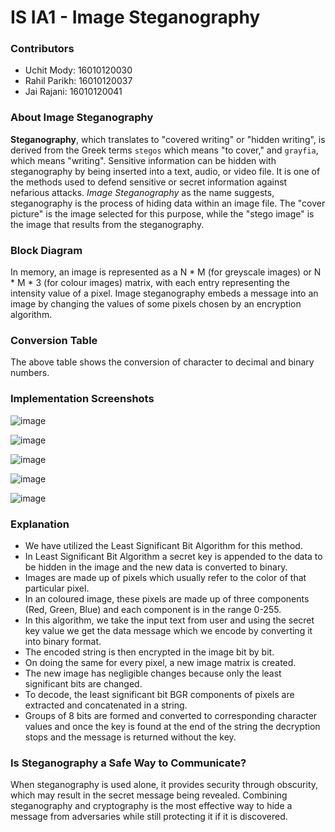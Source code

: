 # IS IA1 - Image Steganography

### Contributors
- Uchit Mody: 16010120030
- Rahil Parikh: 16010120037
- Jai Rajani: 16010120041

### About Image Steganography
**Steganography**, which translates to "covered writing" or "hidden writing", is derived from the Greek terms `stegos` which means "to cover," and `grayfia`, which means "writing". Sensitive information can be hidden with steganography by being inserted into a text, audio, or video file. It is one of the methods used to defend sensitive or secret information against nefarious attacks. *Image Steganography* as the name suggests, steganography is the process of hiding data within an image file. The "cover picture" is the image selected for this purpose, while the "stego image" is the image that results from the steganography.

### Block Diagram



In memory, an image is represented as a N * M (for greyscale images) or N * M * 3 (for colour images) matrix, with each entry representing the intensity value of a pixel. Image steganography embeds a message into an image by changing the values of some pixels chosen by an encryption algorithm.

### Conversion Table



The above table shows the conversion of character to decimal and binary numbers.

### Implementation Screenshots

![image](https://user-images.githubusercontent.com/75483881/220123698-87d67820-9b18-4cee-8bf3-569d76d7403d.png)

![image](https://user-images.githubusercontent.com/75483881/220123919-57a41a65-8d2a-4431-8605-b7ae0c1508eb.png)

![image](https://user-images.githubusercontent.com/75483881/220124060-50702de7-d839-49b2-8c21-72eb0f73ba1b.png)

![image](https://user-images.githubusercontent.com/75483881/220124133-06e6262e-3b07-4727-9eab-ae0e40daae42.png)

![image](https://user-images.githubusercontent.com/75483881/220124315-d45463d4-87f5-4668-9a7f-73c2efa4677f.png)

### Explanation
- We have utilized the Least Significant Bit Algorithm for this method.
- In Least Significant Bit Algorithm a secret key is appended to the data to be hidden in the image and the new data is converted to binary.
- Images are made up of pixels which usually refer to the color of that particular pixel.
- In an coloured image, these pixels are made up of three components (Red, Green, Blue) and each component is in the range 0-255.
- In this algorithm, we take the input text from user and using the secret key value we get the data message which we encode by converting it into binary format.
- The encoded string is then encrypted in the image bit by bit.
- On doing the same for every pixel, a new image matrix is created.
- The new image has negligible changes because only the least significant bits are changed.
- To decode, the least significant bit BGR components of pixels are extracted and concatenated in a string.
- Groups of 8 bits are formed and converted to corresponding character values and once the key is found at the end of the string the decryption stops and the message is returned without the key.


### Is Steganography a Safe Way to Communicate?
When steganography is used alone, it provides security through obscurity, which may result in the secret message being revealed. Combining steganography and cryptography is the most effective way to hide a message from adversaries while still protecting it if it is discovered.

